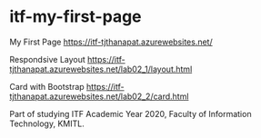 # itf-my-first-page

My First Page
https://itf-tjthanapat.azurewebsites.net/

Respondsive Layout
https://itf-tjthanapat.azurewebsites.net/lab02_1/layout.html

Card with Bootstrap
https://itf-tjthanapat.azurewebsites.net/lab02_2/card.html


Part of studying ITF Academic Year 2020, Faculty of Information Technology, KMITL.
